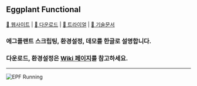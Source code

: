 ## Eggplant Functional
[:eggplant:  웹사이트](https://eggplant.io/) | [:floppy_disk:  다운로드](https://eggplant.io/downloads) | 
[:key:  트라이얼](http://info.eggplant.io/try-eggplant) | [:page_facing_up:  기술문서](http://docs.testplant.com/eggplant-documentation-home.htm)
<br>

<!--
> *"Eggplant Functional is the only test automation solution that dynamically tests the single source of truth for the user experience: the UI. Instead of hooking into the code, the software tests from the user perspective through intelligent image and text understanding, API automation, and WebDriver object automation — all within a single test."*
<br>
-->

### 에그플랜트 스크립팅, 환경설정, 데모를 한글로 설명합니다.

### 다운로드, 환경설정은 [Wiki 페이지](https://github.com/Kimrock/Eggplant-Functional/wiki)를 참고하세요.
------
![EPF Running](https://user-images.githubusercontent.com/42508143/54476640-02e3c100-4843-11e9-9bc9-049b0edfb730.png)
<br>
